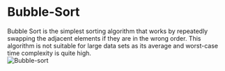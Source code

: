 # Bubble-Sort<br>
Bubble Sort is the simplest sorting algorithm that works by repeatedly swapping the adjacent elements if they are in the wrong order. This algorithm is not suitable for large data sets as its average and worst-case time complexity is quite high.<br>
![Bubble-sort](https://user-images.githubusercontent.com/124968304/234188275-f8660dfb-726f-4146-b429-e1faea5b3571.gif)
